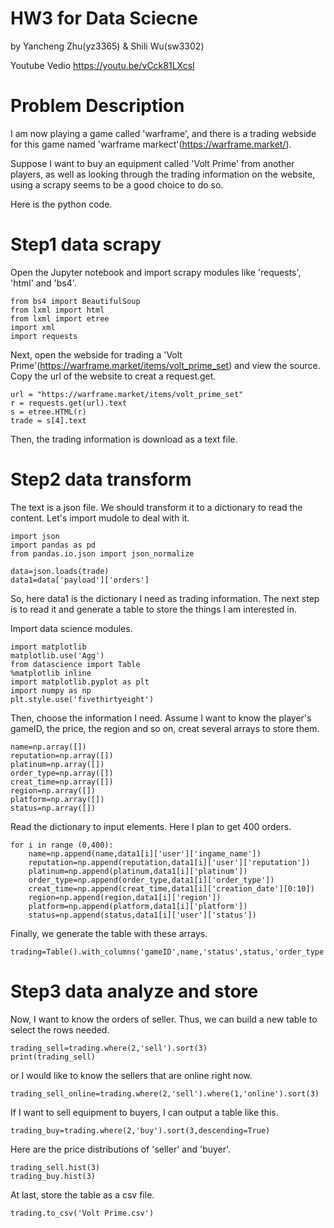 # HW3 for Data Sciecne
by Yancheng Zhu(yz3365) & Shili Wu(sw3302)

Youtube Vedio https://youtu.be/vCck81LXcsI
# Problem Description
I am now playing a game called 'warframe', and there is a trading webside for this game named 'warframe markect'(https://warframe.market/).

Suppose I want to buy an equipment called 'Volt Prime' from another players, as well as looking through the trading information on the website, using a scrapy seems to be a good choice to do so.

Here is the python code.

# Step1 data scrapy

Open the Jupyter notebook and import scrapy modules like 'requests', 'html' and 'bs4'.
```pythonscript
from bs4 import BeautifulSoup
from lxml import html
from lxml import etree
import xml
import requests
```

Next, open the webside for trading a 'Volt Prime'(https://warframe.market/items/volt_prime_set) and 
view the source. Copy the url of the website to creat a request.get.

```pythonscript
url = "https://warframe.market/items/volt_prime_set"
r = requests.get(url).text
s = etree.HTML(r)
trade = s[4].text
```
Then, the trading information is download as a text file.

# Step2 data transform

The text is a json file. We should transform it to a dictionary to read the content. Let's import mudole to deal with it.

```pythonscript   
import json
import pandas as pd
from pandas.io.json import json_normalize
```

```pythonscript
data=json.loads(trade)
data1=data['payload']['orders']
```
So, here data1 is the dictionary I need as trading information. The next step is to read it and generate a table to store the things I am interested in.

Import data science modules.
```pythonscript
import matplotlib
matplotlib.use('Agg')
from datascience import Table
%matplotlib inline
import matplotlib.pyplot as plt
import numpy as np
plt.style.use('fivethirtyeight')
```
Then, choose the information I need. Assume I want to know the player's gameID, the price, the region and so on, creat several arrays to store them.

```pythonscript
name=np.array([])
reputation=np.array([])
platinum=np.array([])
order_type=np.array([])
creat_time=np.array([])
region=np.array([])
platform=np.array([])
status=np.array([])
```
Read the dictionary to input elements. Here I plan to get 400 orders.
```pythonscript
for i in range (0,400):
    name=np.append(name,data1[i]['user']['ingame_name'])
    reputation=np.append(reputation,data1[i]['user']['reputation'])
    platinum=np.append(platinum,data1[i]['platinum'])
    order_type=np.append(order_type,data1[i]['order_type'])
    creat_time=np.append(creat_time,data1[i]['creation_date'][0:10])
    region=np.append(region,data1[i]['region'])
    platform=np.append(platform,data1[i]['platform'])
    status=np.append(status,data1[i]['user']['status'])
```
Finally, we generate the table with these arrays.
```pythonscript
trading=Table().with_columns('gameID',name,'status',status,'order_type',order_type,'platinum',platinum,'region',region,'reputation',reputation,'creat_time',creat_time)

```

# Step3 data analyze and store

Now, I want to know the orders of seller. Thus, we can build a new table to select the rows needed. 
```pythonscript
trading_sell=trading.where(2,'sell').sort(3)
print(trading_sell)
```
or I would like to know the sellers that are online right now.

```pythonscript
trading_sell_online=trading.where(2,'sell').where(1,'online').sort(3)
```


If I want to sell equipment to buyers, I can output a table like this.
```pythonscript
trading_buy=trading.where(2,'buy').sort(3,descending=True)
```
Here are the price distributions of 'seller' and 'buyer'.
```pythonscript
trading_sell.hist(3)
trading_buy.hist(3)
```

At last, store the table as a csv file.

```pythonscript
trading.to_csv('Volt Prime.csv')
```
